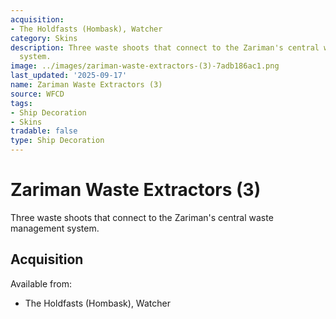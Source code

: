 ```yaml
---
acquisition:
- The Holdfasts (Hombask), Watcher
category: Skins
description: Three waste shoots that connect to the Zariman's central waste management
  system.
image: ../images/zariman-waste-extractors-(3)-7adb186ac1.png
last_updated: '2025-09-17'
name: Zariman Waste Extractors (3)
source: WFCD
tags:
- Ship Decoration
- Skins
tradable: false
type: Ship Decoration
---
```


# Zariman Waste Extractors (3)

Three waste shoots that connect to the Zariman's central waste management system.

## Acquisition

Available from:
- The Holdfasts (Hombask), Watcher

